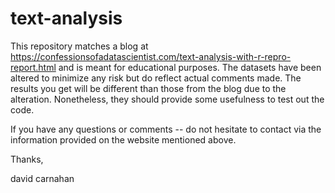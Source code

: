 # text-analysis

This repository matches a blog at https://confessionsofadatascientist.com/text-analysis-with-r-repro-report.html and is meant for educational purposes. The datasets have been altered to minimize any risk but do reflect actual comments made. The results you get will be different than those from the blog due to the alteration. Nonetheless, they should provide some usefulness to test out the code.

If you have any questions or comments -- do not hesitate to contact via the information provided on the website mentioned above.

Thanks,

david carnahan
